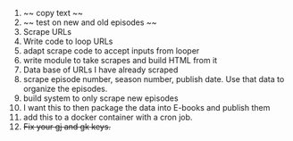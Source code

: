 1. ~~ copy text ~~
  1. ~~ test on new and old episodes ~~
2. Scrape URLs 
3. Write code to loop URLs
4. adapt scrape code to accept inputs from looper
5. write module to take scrapes and build HTML from it
6. Data base of URLs I have already scraped
7. scrape episode number, season number, publish date. Use that data to organize the episodes.
8. build system to only scrape new episodes
9. I want this to then package the data into E-books and publish them
10. add this to a docker container with a cron job.
11. ~~Fix your gj and gk keys.~~
